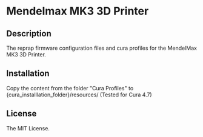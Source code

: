 # Mendelmax MK3 3D Printer

## Description
The reprap firmware configuration files and cura profiles for the MendelMax MK3 3D Printer.

## Installation
Copy the content from the folder "Cura Profiles" to {cura_installlation_folder}/resources/ (Tested for Cura 4.7)

## License
The MIT License.
